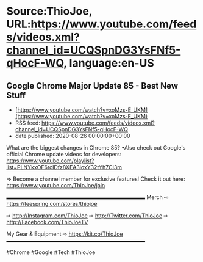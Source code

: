 # Source:ThioJoe, URL:https://www.youtube.com/feeds/videos.xml?channel_id=UCQSpnDG3YsFNf5-qHocF-WQ, language:en-US

## Google Chrome Major Update 85 - Best New Stuff
 - [https://www.youtube.com/watch?v=xoMzs-E_UKM](https://www.youtube.com/watch?v=xoMzs-E_UKM)
 - RSS feed: https://www.youtube.com/feeds/videos.xml?channel_id=UCQSpnDG3YsFNf5-qHocF-WQ
 - date published: 2020-08-26 00:00:00+00:00

What are the biggest changes in Chrome 85?
•Also check out Google's official Chrome update videos for developers: https://www.youtube.com/playlist?list=PLNYkxOF6rcIDfz8XEA3loxY32tYh7CI3m

⇒ Become a channel member for exclusive features! Check it out here: https://www.youtube.com/ThioJoe/join

▬▬▬▬▬▬▬▬▬▬▬▬▬▬▬▬▬▬▬▬▬▬▬▬▬▬
Merch ⇨ https://teespring.com/stores/thiojoe

⇨ http://Instagram.com/ThioJoe
⇨ http://Twitter.com/ThioJoe
⇨ http://Facebook.com/ThioJoeTV

My Gear & Equipment ⇨ https://kit.co/ThioJoe
▬▬▬▬▬▬▬▬▬▬▬▬▬▬▬▬▬▬▬▬▬▬▬▬▬▬

#Chrome #Google #Tech #ThioJoe


